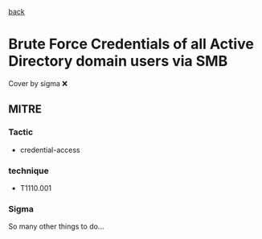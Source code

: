 [back](../index.md)
# Brute Force Credentials of all Active Directory domain users via SMB
Cover by sigma :x: 

## MITRE
### Tactic
  - credential-access

### technique
  - T1110.001

### Sigma

 So many other things to do...